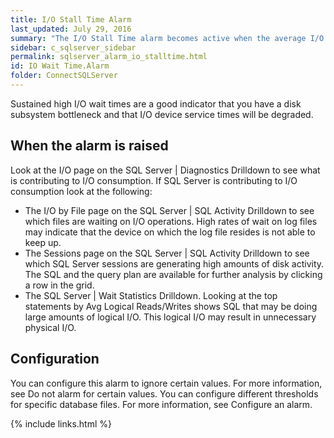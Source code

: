 ```yaml
---
title: ﻿I/O Stall Time Alarm
last_updated: July 29, 2016
summary: "The I/O Stall Time alarm becomes active when the average I/O wait time for any database file exceeds a threshold. This value is taken over a specific number of background collections."
sidebar: c_sqlserver_sidebar
permalink: sqlserver_alarm_io_stalltime.html
id: IO Wait Time.Alarm
folder: ConnectSQLServer
---
```



Sustained high I/O wait times are a good indicator that you have a disk subsystem bottleneck and that I/O device service times will be degraded.

## When the alarm is raised

Look at the I/O page on the SQL Server \| Diagnostics Drilldown to see what is contributing to I/O consumption. If SQL Server is contributing to I/O consumption look at the following:

* The I/O by File page on the SQL Server \| SQL Activity Drilldown to see which files are waiting on I/O operations. High rates of wait on log files may indicate that the device on which the log file resides is not able to keep up.
* The Sessions page on the SQL Server \| SQL Activity Drilldown to see which SQL Server sessions are generating high amounts of disk activity. The SQL and the query plan are available for further analysis by clicking a row in the grid.
* The SQL Server \| Wait Statistics Drilldown. Looking at the top statements by Avg Logical Reads/Writes shows SQL that may be doing large amounts of logical I/O. This logical I/O may result in unnecessary physical I/O.

## Configuration

You can configure this alarm to ignore certain values. For more information, see Do not alarm for certain values.
You can configure different thresholds for specific database files. For more information, see Configure an alarm.

{% include links.html %}
